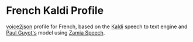 # French Kaldi Profile

[voice2json](https://github.com/synesthesiam/voice2json) profile for French, based on the [Kaldi](https://kaldi-asr.org) speech to text engine and [Paul Guyot's](https://github.com/pguyot/zamia-speech/releases) model using [Zamia Speech](http://zamia-speech.org/).
